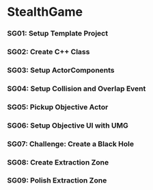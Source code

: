 # StealthGame

### SG01: Setup Template Project ###

### SG02: Create C++ Class ###

### SG03: Setup ActorComponents ###

### SG04: Setup Collision and Overlap Event ###

### SG05: Pickup Objective Actor ###

### SG06: Setup Objective UI with UMG ###

### SG07: Challenge: Create a Black Hole ###

### SG08: Create Extraction Zone ###

### SG09: Polish Extraction Zone ###
